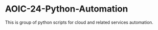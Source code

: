 # AOIC-24-Python-Automation
This is group of python scripts for cloud and related services automation. 
